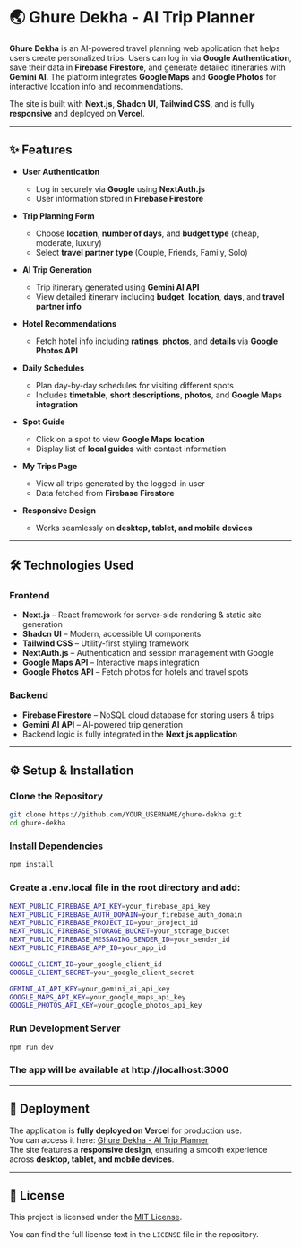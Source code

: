 # 🌏 Ghure Dekha - AI Trip Planner

**Ghure Dekha** is an AI-powered travel planning web application that helps users create personalized trips. Users can log in via **Google Authentication**, save their data in **Firebase Firestore**, and generate detailed itineraries with **Gemini AI**. The platform integrates **Google Maps** and **Google Photos** for interactive location info and recommendations.  

The site is built with **Next.js**, **Shadcn UI**, **Tailwind CSS**, and is fully **responsive** and deployed on **Vercel**.

---

## ✨ Features

- **User Authentication**  
  - Log in securely via **Google** using **NextAuth.js**  
  - User information stored in **Firebase Firestore**

- **Trip Planning Form**  
  - Choose **location**, **number of days**, and **budget type** (cheap, moderate, luxury)  
  - Select **travel partner type** (Couple, Friends, Family, Solo)  

- **AI Trip Generation**  
  - Trip itinerary generated using **Gemini AI API**  
  - View detailed itinerary including **budget**, **location**, **days**, and **travel partner info**

- **Hotel Recommendations**  
  - Fetch hotel info including **ratings**, **photos**, and **details** via **Google Photos API**  

- **Daily Schedules**  
  - Plan day-by-day schedules for visiting different spots  
  - Includes **timetable**, **short descriptions**, **photos**, and **Google Maps integration**

- **Spot Guide**  
  - Click on a spot to view **Google Maps location**  
  - Display list of **local guides** with contact information  

- **My Trips Page**  
  - View all trips generated by the logged-in user  
  - Data fetched from **Firebase Firestore**

- **Responsive Design**  
  - Works seamlessly on **desktop, tablet, and mobile devices**  

---

## 🛠 Technologies Used

### **Frontend**
- **Next.js** – React framework for server-side rendering & static site generation  
- **Shadcn UI** – Modern, accessible UI components  
- **Tailwind CSS** – Utility-first styling framework  
- **NextAuth.js** – Authentication and session management with Google  
- **Google Maps API** – Interactive maps integration  
- **Google Photos API** – Fetch photos for hotels and travel spots  

### **Backend**
- **Firebase Firestore** – NoSQL cloud database for storing users & trips  
- **Gemini AI API** – AI-powered trip generation  
- Backend logic is fully integrated in the **Next.js application**  

---

## ⚙️ Setup & Installation

### **Clone the Repository**
```bash
git clone https://github.com/YOUR_USERNAME/ghure-dekha.git
cd ghure-dekha

```
### **Install Dependencies**
```bash
npm install
```
### **Create a .env.local file in the root directory and add:**
```bash
NEXT_PUBLIC_FIREBASE_API_KEY=your_firebase_api_key
NEXT_PUBLIC_FIREBASE_AUTH_DOMAIN=your_firebase_auth_domain
NEXT_PUBLIC_FIREBASE_PROJECT_ID=your_project_id
NEXT_PUBLIC_FIREBASE_STORAGE_BUCKET=your_storage_bucket
NEXT_PUBLIC_FIREBASE_MESSAGING_SENDER_ID=your_sender_id
NEXT_PUBLIC_FIREBASE_APP_ID=your_app_id

GOOGLE_CLIENT_ID=your_google_client_id
GOOGLE_CLIENT_SECRET=your_google_client_secret

GEMINI_AI_API_KEY=your_gemini_ai_api_key
GOOGLE_MAPS_API_KEY=your_google_maps_api_key
GOOGLE_PHOTOS_API_KEY=your_google_photos_api_key

```
### **Run Development Server**
```bash
npm run dev
```
### **The app will be available at http://localhost:3000**
---

## 🚀 Deployment

The application is **fully deployed on Vercel** for production use.  
You can access it here: [Ghure Dekha - AI Trip Planner](https://ghure-dekha-zxcb.vercel.app)  
The site features a **responsive design**, ensuring a smooth experience across **desktop, tablet, and mobile devices**.

---

## 📜 License

This project is licensed under the [MIT License](LICENSE).  

You can find the full license text in the `LICENSE` file in the repository.

